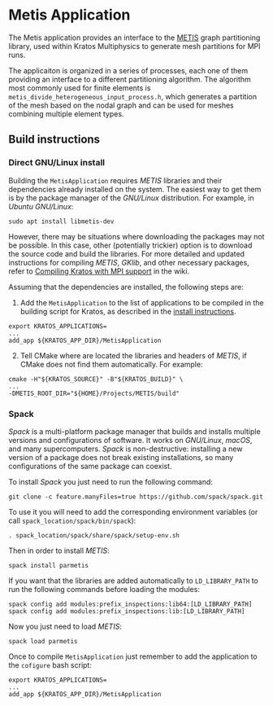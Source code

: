 # Metis Application

The Metis application provides an interface to the
[METIS](https://github.com/KarypisLab/METIS) graph partitioning library,
used within Kratos Multiphysics to generate mesh partitions for MPI runs.

The applicaiton is organized in a series of processes, each one of them providing an interface to a different partitioning algorithm.
The algorithm most commonly used for finite elements is `metis_divide_heterogeneous_input_process.h`,
which generates a partition of the mesh based on the nodal graph and can be used for meshes combining multiple element types.

## Build instructions

### Direct GNU/Linux install

Building the `MetisApplication` requires *METIS* libraries and their dependencies already installed on the system. The easiest way to get them is by the package manager of the *GNU/Linux* distribution. For example, in *Ubuntu GNU/Linux*:

```console
sudo apt install libmetis-dev
```

However, there may be situations where downloading the packages may not be possible. In this case, other (potentially trickier) option is to download the source code and build the libraries. For more detailed and updated instructions for compiling *METIS*, *GKlib*, and other necessary packages, refer to [Compiling Kratos with MPI support](https://github.com/KratosMultiphysics/Kratos/wiki/Compiling-Kratos-with-MPI-support) in the wiki.

Assuming that the dependencies are installed, the following steps are:

1. Add the `MetisApplication` to the list of applications to be compiled in the building script for Kratos,
as described in the [install instructions](https://github.com/KratosMultiphysics/Kratos/blob/master/INSTALL.md#adding-applications).

```console
export KRATOS_APPLICATIONS=
...
add_app ${KRATOS_APP_DIR}/MetisApplication
```

2. Tell CMake where are located the libraries and headers of *METIS*, if CMake does not find them automatically. For example:

```console
cmake -H"${KRATOS_SOURCE}" -B"${KRATOS_BUILD}" \
...
-DMETIS_ROOT_DIR="${HOME}/Projects/METIS/build"
```

### Spack

*Spack* is a multi-platform package manager that builds and installs multiple versions and configurations of software. It works on *GNU/Linux*, *macOS*, and many supercomputers. *Spack* is non-destructive: installing a new version of a package does not break existing installations, so many configurations of the same package can coexist.

To install *Spack* you just need to run the following command:

```console
git clone -c feature.manyFiles=true https://github.com/spack/spack.git
```

To use it you will need to add the corresponding environment variables (or call `spack_location/spack/bin/spack`):

```console
. spack_location/spack/share/spack/setup-env.sh
```

Then in order to install *METIS*:

```console
spack install parmetis
```

If you want that the libraries are added automatically to `LD_LIBRARY_PATH` to run the following commands before loading the modules:

```console
spack config add modules:prefix_inspections:lib64:[LD_LIBRARY_PATH]
spack config add modules:prefix_inspections:lib:[LD_LIBRARY_PATH]
```

Now you just need to load *METIS*:

```console
spack load parmetis
```

Once to compile `MetisApplication` just remember to add the application to the `cofigure` bash script:

```console
export KRATOS_APPLICATIONS=
...
add_app ${KRATOS_APP_DIR}/MetisApplication
```
